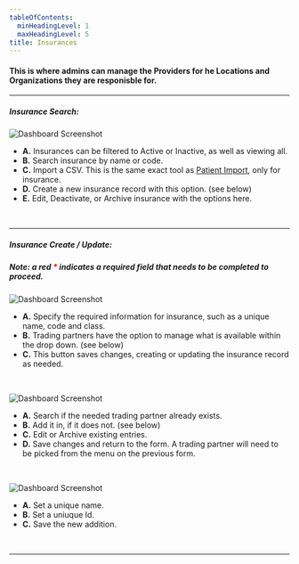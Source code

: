 ```yaml
---
tableOfContents:
  minHeadingLevel: 1
  maxHeadingLevel: 5
title: Insurances
---
```


#### This is where admins can manage the Providers for he Locations and Organizations they are responisble for.


<hr />

##### Insurance Search:

![Dashboard Screenshot](/screenPrints/InsuranceSearch.png)

- **A.** Insurances can be filtered to Active or Inactive, as well as viewing all.
- **B.** Search insurance by name or code.
- **C.** Import a CSV.  This is the same exact tool as [Patient Import](/patients/import/), only for insurance.
- **D.** Create a new insurance record with this option. (see below)
- **E.** Edit, Deactivate, or Archive insurance with the options here.

<br />

<hr />

##### Insurance Create / Update:
##### Note: a red <b style="color: red;">*</b> indicates a required field that needs to be completed to proceed.

![Dashboard Screenshot](/screenPrints/InsuranceEdit.png)

- **A.** Specify the required information for insurance, such as a unique name, code and class.
- **B.** Trading partners have the option to manage what is available within the drop down. (see below)
- **C.** This button saves changes, creating or updating the insurance record as needed.

<br />

![Dashboard Screenshot](/screenPrints/InsuranceEdit2.png)

- **A.** Search if the needed trading partner already exists.
- **B.** Add it in, if it does not. (see below)
- **C.** Edit or Archive existing entries.
- **D.** Save changes and return to the form.  A trading partner will need to be picked from the menu on the previous form.

<br />

![Dashboard Screenshot](/screenPrints/InsuranceEdit3.png)

- **A.** Set a unique name.
- **B.** Set a uniuque Id.
- **C.** Save the new addition.

<br />

<hr />
